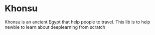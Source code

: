 # Khonsu
Khonsu is an ancient Egypt that help people to travel. This lib is to help newbie to learn about deeplearning from scratch